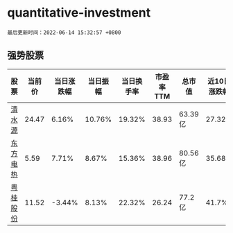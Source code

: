 # quantitative-investment

`最后更新时间：2022-06-14 15:32:57 +0800`

## 强势股票

|股票|当前价|当日涨跌幅|当日振幅|当日换手率|市盈率TTM|总市值|近10日涨跌幅|
|----|----|----|----|----|----|----|----|
|[清水源](https://xueqiu.com/S/SZ300437)|24.47|6.16%|10.76%|19.32%|38.93|63.39亿|27.32%|
|[东方电热](https://xueqiu.com/S/SZ300217)|5.59|7.71%|8.67%|15.36%|38.96|80.56亿|35.68%|
|[粤桂股份](https://xueqiu.com/S/SZ000833)|11.52|-3.44%|8.13%|22.32%|26.24|77.2亿|41.7%|
